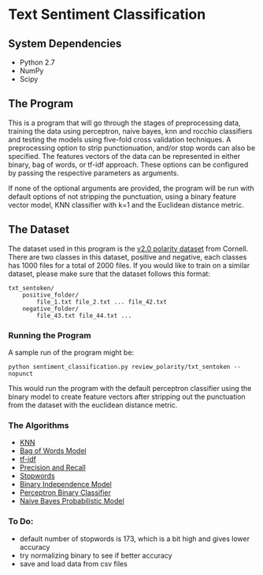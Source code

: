 # Text Sentiment Classification

## System Dependencies
- Python 2.7
- NumPy
- Scipy

## The Program
This is a program that will go through the stages of preprocessing data, training the
data using perceptron, naive bayes, knn and rocchio classifiers and testing the models using five-fold cross validation techniques. A preprocessing option to strip punctionuation, and/or stop words can also be specified. The features vectors of the data can be represented in either binary, bag of words, or tf-idf approach. These options can be configured by passing the respective parameters as arguments. 

If none of the optional arguments are provided, the program will be run with default options of not stripping the punctuation, using a binary feature vector model, KNN classifier with k=1 and the Euclidean distance metric.

## The Dataset
The dataset used in this program is the [v2.0 polarity dataset](https://www.cs.cornell.edu/people/pabo/movie-review-data/) from Cornell. There are two classes in this dataset, positive and negative, each classes has 1000 files for a total of 2000 files. 
If you would like to train on a similar dataset, please make sure that the 
dataset follows this format:
```
txt_sentoken/  
    positive_folder/
        file_1.txt file_2.txt ... file_42.txt
    negative_folder/
        file_43.txt file_44.txt ...
```        

### Running the Program
A sample run of the program might be:
```
python sentiment_classification.py review_polarity/txt_sentoken --nopunct
```
This would run the program with the default perceptron classifier using the binary model to create feature vectors after stripping out the punctuation from the dataset with the euclidean distance metric.

### The Algorithms
- [KNN](https://en.wikipedia.org/wiki/K-nearest_neighbors_algorithm)
- [Bag of Words Model](https://en.wikipedia.org/wiki/Bag-of-words_model)
- [tf-idf](https://en.wikipedia.org/wiki/Tf%E2%80%93idf)
- [Precision and Recall](https://en.wikipedia.org/wiki/Precision_and_recall)
- [Stopwords](http://www.ranks.nl/stopwords)
- [Binary Independence Model](https://en.wikipedia.org/wiki/Binary_Independence_Model)
- [Perceptron Binary Classifier](https://en.wikipedia.org/wiki/Perceptron)
- [Naive Bayes Probabilistic Model](https://en.wikipedia.org/wiki/Naive_Bayes_classifier)

### To Do:
- default number of stopwords is 173, which is a bit high and gives lower accuracy 
- try normalizing binary to see if better accuracy
- save and load data from csv files
